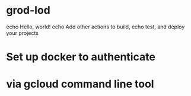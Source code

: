 # grod-lod
echo Hello, world!
echo Add other actions to build,
echo test, and deploy your projects
# Set up docker to authenticate 
# via gcloud command line tool
